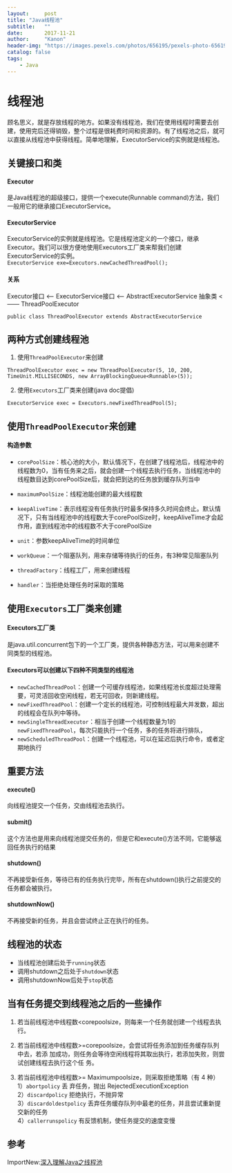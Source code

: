 ```yaml
---
layout:     post
title: "Java线程池"
subtitle:   ""
date:       2017-11-21
author:     "Kanon"
header-img: "https://images.pexels.com/photos/656195/pexels-photo-656195.jpeg?w=1260&h=750&auto=compress&cs=tinysrgb"
catalog: false
tags:
    - Java
---
```


# 线程池
顾名思义，就是存放线程的地方。如果没有线程池，我们在使用线程时需要去创建，使用完后还得销毁，整个过程是很耗费时间和资源的。有了线程池之后，就可以直接从线程池中获得线程。简单地理解，ExecutorService的实例就是线程池。

## 关键接口和类
#### Executor
是Java线程池的超级接口，提供一个execute(Runnable command)方法，我们一般用它的继承接口ExecutorService。

#### ExecutorService
ExecutorService的实例就是线程池。它是线程池定义的一个接口，继承Executor。我们可以很方便地使用Executors工厂类来帮我们创建ExecutorService的实例。  
`ExecutorService exe=Executors.newCachedThreadPool();`

#### 关系
Executor接口 <—— ExecutorService接口 <—— AbstractExecutorService 抽象类 <—— ThreadPoolExecutor  
```
public class ThreadPoolExecutor extends AbstractExecutorService
```

## 两种方式创建线程池
1. 使用`ThreadPoolExecutor`来创建
```
ThreadPoolExecutor exec = new ThreadPoolExecutor(5, 10, 200, TimeUnit.MILLISECONDS, new ArrayBlockingQueue<Runnable>(5));
```

2. 使用`Executors`工厂类来创建(java doc提倡)
```
ExecutorService exec = Executors.newFixedThreadPool(5);
```

## 使用`ThreadPoolExecutor`来创建
#### 构造参数
- `corePoolSize`：核心池的大小，默认情况下，在创建了线程池后，线程池中的线程数为0，当有任务来之后，就会创建一个线程去执行任务，当线程池中的线程数目达到corePoolSize后，就会把到达的任务放到缓存队列当中

- `maximumPoolSize`：线程池能创建的最大线程数

- `keepAliveTime`：表示线程没有任务执行时最多保持多久时间会终止。默认情况下，只有当线程池中的线程数大于corePoolSize时，keepAliveTime才会起作用，直到线程池中的线程数不大于corePoolSize

- `unit`：参数keepAliveTime的时间单位

- `workQueue`：一个阻塞队列，用来存储等待执行的任务，有3种常见阻塞队列

- `threadFactory`：线程工厂，用来创建线程

- `handler`：当拒绝处理任务时采取的策略


## 使用`Executors`工厂类来创建
#### Executors工厂类
是java.util.concurrent包下的一个工厂类，提供各种静态方法，可以用来创建不同类型的线程池。

#### Executors可以创建以下四种不同类型的线程池
 - `newCachedThreadPool`：创建一个可缓存线程池，如果线程池长度超过处理需要，可灵活回收空闲线程，若无可回收，则新建线程。
 - `newFixedThreadPool`：创建一个定长的线程池，可控制线程最大并发数，超出的线程会在队列中等待。
 - `newSingleThreadExecutor`：相当于创建一个线程数量为1的`newFixedThreadPool`，每次只能执行一个任务，多的任务将进行排队，
 - `newScheduledThreadPool`：创建一个线程池，可以在延迟后执行命令，或者定期地执行

## 重要方法
#### execute()
向线程池提交一个任务，交由线程池去执行。

#### submit()
这个方法也是用来向线程池提交任务的，但是它和execute()方法不同，它能够返回任务执行的结果

#### shutdown()
不再接受新任务，等待已有的任务执行完毕，所有在shutdown()执行之前提交的任务都会被执行。

#### shutdownNow()
不再接受新的任务，并且会尝试终止正在执行的任务。 

## 线程池的状态
- 当线程池创建后处于`running`状态
- 调用shutdown之后处于`shutdown`状态
- 调用shutdownNow后处于`stop`状态

## 当有任务提交到线程池之后的一些操作
1. 若当前线程池中线程数<corepoolsize，则每来一个任务就创建一个线程去执行。 

2. 若当前线程池中线程数>=corepoolsize，会尝试将任务添加到任务缓存队列中去，若添 加成功，则任务会等待空闲线程将其取出执行，若添加失败，则尝试创建线程去执行这个任 务。 

3. 若当前线程池中线程数>= Maximumpoolsize，则采取拒绝策略（有 4 种）  
    1）`abortpolicy` 丢 弃任务，抛出 RejectedExecutionException  
    2）`discardpolicy` 拒绝执行，不抛异常  
    3）`discardoldestpolicy` 丢弃任务缓存队列中最老的任务，并且尝试重新提交新的任务  
    4）`callerrunspolicy` 有反馈机制，使任务提交的速度变慢  

## 参考
ImportNew:[深入理解Java之线程池](http://www.importnew.com/19011.html)






